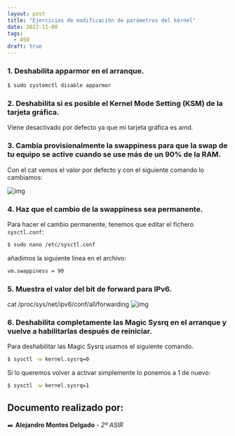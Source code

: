 ```yaml
---
layout: post
title: "Ejercicios de modificación de parámetros del kérnel"
date: 2022-11-08
tags:
  - ASO
draft: true
---
```



### 1. Deshabilita apparmor en el arranque.

```bash
$ sudo systemctl disable apparmor
```

### 2. Deshabilita si es posible el Kernel Mode Setting (KSM) de la tarjeta gráfica.

Viene desactivado por defecto ya que mi tarjeta gráfica es amd.

### 3. Cambia provisionalmente la swappiness para que la swap de tu equipo se active cuando se use más de un 90% de la RAM.

Con el cat vemos el valor por defecto y con el siguiente comando lo cambiamos:

![img](/img/ASO-P5.1.png)

### 4. Haz que el cambio de la swappiness sea permanente.

Para hacer el cambio permanente, tenemos que editar el fichero `sysctl.conf`:

```bash
$ sudo nano /etc/sysctl.conf
```

añadimos la siguiente línea en el archivo:

```txt
vm.swappiness = 90
```

### 5. Muestra el valor del bit de forward para IPv6.

cat /proc/sys/net/ipv6/conf/all/forwarding
![img](/img/ASO-P5.2.png)

### 6. Deshabilita completamente las Magic Sysrq en el arranque y vuelve a habilitarlas después de reiniciar.

Para deshabilitar las Magic Sysrq usamos el siguiente comando.
```bash
$ sysctl -w kernel.sysrq=0
```

Si lo queremos volver a activar simplemente lo ponemos a 1 de nuevo:

```bash
$ sysctl -w kernel.sysrq=1
```

## **Documento realizado por:**

 ✒️ **Alejandro Montes Delgado** - *2º ASIR*
